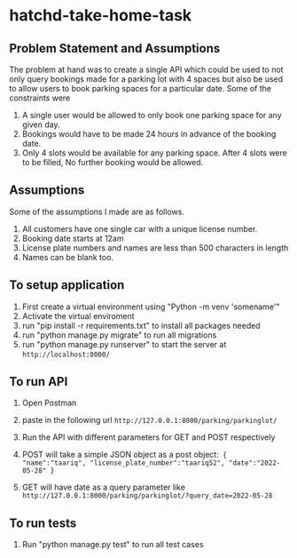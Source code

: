 # hatchd-take-home-task

## Problem Statement and Assumptions

The problem at hand was to create a single API which could be used to not only query bookings made for a parking lot with 4 spaces but also be used to allow users to book parking spaces for a particular date.
Some of the constraints were
1. A single user would be allowed to only book one parking space for any given day.
2. Bookings would have to be made 24 hours in advance of the booking date.
3. Only 4 slots would be available for any parking space. After 4 slots were to be filled, No further booking would be allowed.


## Assumptions
Some of the assumptions I made are as follows.
1. All customers have one single car with a unique license number.
2. Booking date starts at 12am
3. License plate numbers and names are less than 500 characters in length
4. Names can be blank too.


## To setup application
1. First create a virtual environment using "Python -m venv 'somename'"
2. Activate the virtual enviroment
3. run "pip install -r requirements.txt" to install all packages needed
4. run "python manage.py migrate" to run all migrations
5. run "python manage.py runserver" to start the server at `http://localhost:8000/`

## To run API

1. Open Postman
2. paste in the following url `http://127.0.0.1:8000/parking/parkinglot/`
3. Run the API with different parameters for GET and POST respectively
4. POST will take a simple JSON object as a post object:` {
    "name":"taariq",
    "license_plate_number":"taariq52",
    "date":"2022-05-28"
}`

5. GET will have date as a query parameter like `http://127.0.0.1:8000/parking/parkinglot/?query_date=2022-05-28`


## To run tests
1. Run "python manage.py test" to run all test cases

